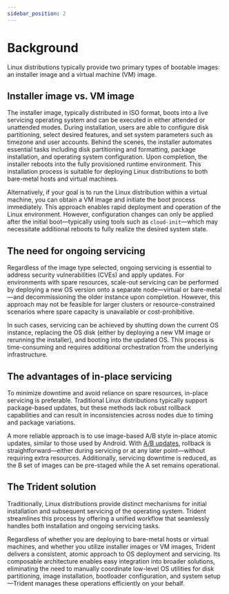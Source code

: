 ```yaml
---
sidebar_position: 2
---
```


# Background

Linux distributions typically provide two primary types of bootable images: an
installer image and a virtual machine (VM) image.

## Installer image vs. VM image

The installer image, typically distributed in ISO format, boots into a live
servicing operating system and can be executed in either attended or unattended
modes. During installation, users are able to configure disk partitioning,
select desired features, and set system parameters such as timezone and user
accounts. Behind the scenes, the installer automates essential tasks including
disk partitioning and formatting, package installation, and operating system
configuration. Upon completion, the installer reboots into the fully provisioned
runtime environment. This installation process is suitable for deploying Linux
distributions to both bare-metal hosts and virtual machines.

Alternatively, if your goal is to run the Linux distribution within a virtual
machine, you can obtain a VM image and initiate the boot process immediately.
This approach enables rapid deployment and operation of the Linux environment.
However, configuration changes can only be applied after the initial
boot—typically using tools such as `cloud-init`—which may necessitate additional
reboots to fully realize the desired system state.

## The need for ongoing servicing

Regardless of the image type selected, ongoing servicing is essential to address
security vulnerabilities (CVEs) and apply updates. For environments with spare
resources, scale-out servicing can be performed by deploying a new OS version
onto a separate node—virtual or bare-metal—and decommissioning the older
instance upon completion. However, this approach may not be feasible for larger
clusters or resource-constrained scenarios where spare capacity is unavailable
or cost-prohibitive.

In such cases, servicing can be achieved by shutting down the current OS
instance, replacing the OS disk (either by deploying a new VM image or rerunning
the installer), and booting into the updated OS. This process is time-consuming
and requires additional orchestration from the underlying infrastructure.

## The advantages of in-place servicing

To minimize downtime and avoid reliance on spare resources, in-place servicing
is preferable. Traditional Linux distributions typically support package-based
updates, but these methods lack robust rollback capabilities and can result in
inconsistencies across nodes due to timing and package variations.

A more reliable approach is to use image-based A/B style in-place atomic
updates, similar to those used by Android. With [A/B
updates](Reference/Glossary.md#ab-update), rollback is straightforward—either
during servicing or at any later point—without requiring extra resources.
Additionally, servicing downtime is reduced, as the B set of images can be
pre-staged while the A set remains operational.

## The Trident solution

Traditionally, Linux distributions provide distinct mechanisms for initial
installation and subsequent servicing of the operating system. Trident
streamlines this process by offering a unified workflow that seamlessly handles
both installation and ongoing servicing tasks.

Regardless of whether you are deploying to bare-metal hosts or virtual machines,
and whether you utilize installer images or VM images, Trident delivers a
consistent, atomic approach to OS deployment and servicing. Its composable
architecture enables easy integration into broader solutions, eliminating the
need to manually coordinate low-level OS utilities for disk partitioning, image
installation, bootloader configuration, and system setup—Trident manages these
operations efficiently on your behalf.
